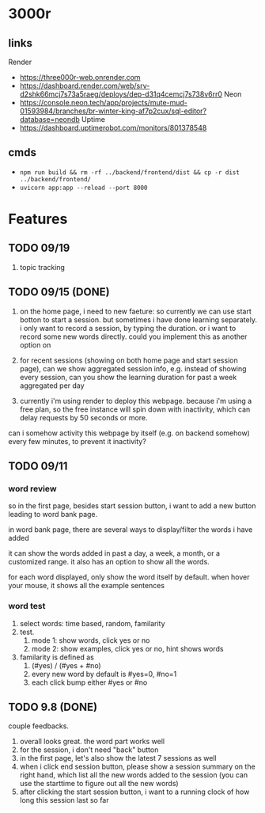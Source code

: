 # 3000r

## links
Render
- https://three000r-web.onrender.com
- https://dashboard.render.com/web/srv-d2shk66mcj7s73a5raeg/deploys/dep-d31q4cemcj7s738v6rr0
Neon
- https://console.neon.tech/app/projects/mute-mud-01593984/branches/br-winter-king-af7p2cux/sql-editor?database=neondb
Uptime
- https://dashboard.uptimerobot.com/monitors/801378548

## cmds
- `npm run build && rm -rf ../backend/frontend/dist && cp -r dist ../backend/frontend/`
- `uvicorn app:app --reload --port 8000`

# Features

## TODO 09/19
1. topic tracking

## TODO 09/15 (DONE)
1. on the home page, i need to new faeture: 
so currently we can use start botton to start a session.
but sometimes i have done learning separately. i only want to record a session, by typing the duration. or i want to record some new words directly.
could you implement this as another option on 

2. for recent sessions (showing on both home page and start session page), can we show aggregated session info, e.g. instead of showing every session, can you show the learning duration for past a week aggregated per day

3. currently i'm using render to deploy this webpage. because i'm using a free plan, so the free instance will spin down with inactivity, which can delay requests by 50 seconds or more.

can i somehow activity this webpage by itself (e.g. on backend somehow) every few minutes, to prevent it inactivity?

## TODO 09/11
### word review
so in the first page, besides start session button, i want to add a new button leading to word bank page.

in word bank page, there are several ways to display/filter the words i have added

it can show the words added in past a day, a week, a month, or a customized range. it also has an option to show all the words.

for each word displayed, only show the word itself by default. when hover your mouse, it shows all the example sentences 
### word test
1. select words: time based, random, familarity
2. test. 
   1. mode 1: show words, click yes or no
   2. mode 2: show examples, click yes or no, hint shows words
3. familarity is defined as
   1. (#yes) / (#yes + #no)
   2. every new word by default is #yes=0, #no=1
   3. each click bump either #yes or #no

## TODO 9.8 (DONE)
couple feedbacks.

1. overall looks great. the word part works well
2. for the session, i don't need "back" button
3. in the first page, let's also show the latest 7 sessions as well
4. when i click end session button, please show a session summary on the right hand, which list all the new words added to the session (you can use the starttime to figure out all the new words)
5. after clicking the start session button, i want to a running clock of how long this session last so far
